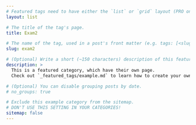 ```yaml
---
# Featured tags need to have either the `list` or `grid` layout (PRO only).
layout: list

# The title of the tag's page.
title: Exam2

# The name of the tag, used in a post's front matter (e.g. tags: [<slug>]).
slug: exam2

# (Optional) Write a short (~150 characters) description of this featured tag.
description: >
  This is a featured category, which have their own page.
  Check out `_featured_tags/example.md` to learn how to create your own.

# (Optional) You can disable grouping posts by date.
# no_groups: true

# Exclude this example category from the sitemap.
# DON'T USE THIS SETTING IN YOUR CATEGORIES!
sitemap: false
---
```

